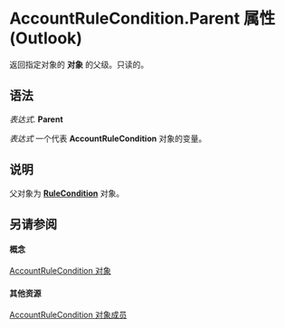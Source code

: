 
# AccountRuleCondition.Parent 属性 (Outlook)

返回指定对象的 **对象** 的父级。只读的。


## 语法

 _表达式_. **Parent**

 _表达式_ 一个代表 **AccountRuleCondition** 对象的变量。


## 说明

父对象为  **[RuleCondition](e03f91c2-2c08-b036-104a-d6246f28bc2d.md)** 对象。


## 另请参阅


#### 概念


[AccountRuleCondition 对象](1b746449-1357-36c2-5081-392ea85fb71e.md)
#### 其他资源


[AccountRuleCondition 对象成员](6afbb5e3-a06a-ed56-986e-3e97eb71778a.md)